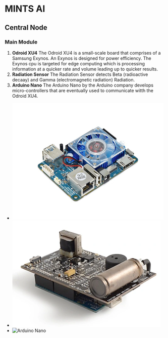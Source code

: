 # MINTS AI
## Central Node
### Main Module  
1. **Odroid XU4** The Odroid XU4 is a small-scale board that comprises of a Samsung Exynos. An Exynos is designed for power efficiency. The Exynos cpu is targeted for edge computing which is processing information at a quicker rate and volume leading up to quicker results.
2. **Radiation Sensor** The Radiation Sensor detects Beta (radioactive decaay) and Gamma (electromagnetic radiation) Radiation. 
3. **Arduino Nano** The Arduino Nano by the Arduino company develops micro-controllers that are eventually used to communicate witth the Odroid XU4.
- ![Odroid XU4](https://github.com/ronmariya/ronmar/blob/main/res/odroid_xu4.jpg?raw=true)
- ![Radiation Sensor](https://raw.githubusercontent.com/ronmariya/ronmar/main/radiation%20sensor.webp)
- ![Arduino Nano](image.jpg)
